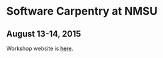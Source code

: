 Software Carpentry at NMSU
==========================

August 13-14, 2015
------------------

Workshop website is [here](http://jarthurgross.github.io/2015-08-13-nmsu).
